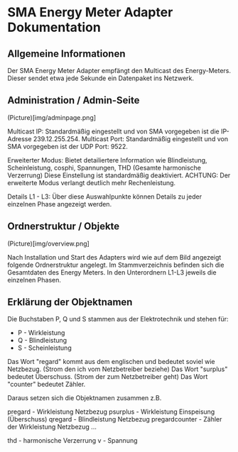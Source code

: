 # SMA Energy Meter Adapter Dokumentation

## Allgemeine Informationen

Der SMA Energy Meter Adapter empfängt den Multicast des Energy-Meters. Dieser sendet etwa jede Sekunde ein Datenpaket ins Netzwerk.

## Administration / Admin-Seite
(Picture)[img/adminpage.png]

Multicast IP: Standardmäßig eingestellt und von SMA vorgegeben ist die IP-Adresse 239.12.255.254.
Multicast Port: Standardmäßig eingestellt und von SMA vorgegeben ist der UDP Port: 9522. 

Erweiterter Modus: Bietet detailiertere Information wie Blindleistung, Scheinleistung, cosphi, Spannungen, THD (Gesamte harmonische Verzerrung) Diese Einstellung ist standardmäßig deaktiviert. 
ACHTUNG: Der erweiterte Modus verlangt deutlich mehr Rechenleistung.

Details L1 - L3: Über diese Auswahlpunkte können Details zu jeder einzelnen Phase angezeigt werden.

## Ordnerstruktur / Objekte
(Picture)[img/overview.png]

Nach Installation und Start des Adapters wird wie auf dem Bild angezeigt folgende Ordnerstruktur angelegt. Im Stammverzeichnis befinden sich die Gesamtdaten des Energy Meters. In den Unterordnern L1-L3 jeweils die einzelnen Phasen.

## Erklärung der Objektnamen
Die Buchstaben P, Q und S stammen aus der Elektrotechnik und stehen für:
* P - Wirkleistung
* Q - Blindleistung
* S - Scheinleistung

Das Wort "regard" kommt aus dem englischen und bedeutet soviel wie Netzbezug. (Strom den ich vom Netzbetreiber beziehe)
Das Wort "surplus" bedeutet Überschuss. (Strom der zum Netzbetreiber geht)
Das Wort "counter" bedeutet Zähler.

Daraus setzen sich die Objektnamen zusammen z.B.

pregard - Wirkleistung Netzbezug
psurplus - Wirkleistung Einspeisung (Überschuss)
qregard - Blindleistung Netzbezug
pregardcounter - Zähler der Wirkleistung Netzbezug
...

thd - harmonische Verzerrung
v - Spannung
